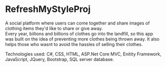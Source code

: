 # RefreshMyStyleProj


A social platform where users can come together and share images of clothing items they'd like to share or give away.  
Every year, billions and billions of clothes go into the landfill, so this app was built on the idea of preventing more clothes being thrown away.  It also helps those who wasnt to avoid the hassles of selling their clothes.  

Technologies used: C#, CSS, HTML, ASP.Net Core MVC, Enitity Framework, JavaScript, JQuery, Bootstrap, SQL server database.


